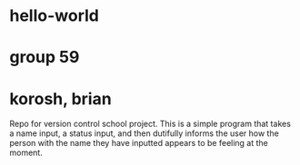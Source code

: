 # hello-world
# group 59
# korosh, brian

Repo for version control school project.
This is a simple program that takes a name input, a status input, and then dutifully informs the user how the person with the name they have inputted appears to be feeling at the moment.
